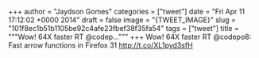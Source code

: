 
+++
author = "Jaydson Gomes"
categories = ["tweet"]
date = "Fri Apr 11 17:12:02 +0000 2014"
draft = false
image = "{TWEET_IMAGE}"
slug = "101f8ec1b51b1105be92c4afe23fbef38f35fa54"
tags = ["tweet"]
title = """Wow! 64X faster RT @codep..."""
+++
Wow! 64X faster RT @codepo8: Fast arrow functions in Firefox 31 http://t.co/XL1pyd3sfH
